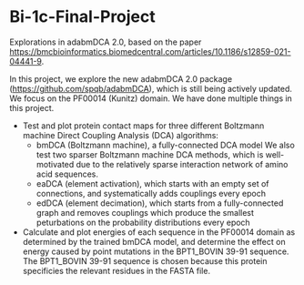 # Bi-1c-Final-Project
Explorations in adabmDCA 2.0, based on the paper https://bmcbioinformatics.biomedcentral.com/articles/10.1186/s12859-021-04441-9.

In this project, we explore the new adabmDCA 2.0 package (https://github.com/spqb/adabmDCA), which is still being actively updated. We focus on the PF00014 (Kunitz) domain. We have done multiple things in this project.

- Test and plot protein contact maps for three different Boltzmann machine Direct Coupling Analysis (DCA) algorithms:
  - bmDCA (Boltzmann machine), a fully-connected DCA model
  We also test two sparser Boltzmann machine DCA methods, which is well-motivated due to the relatively sparse interaction network of amino acid sequences.
  - eaDCA (element activation), which starts with an empty set of connections, and systematically adds couplings every epoch
  - edDCA (element decimation), which starts from a fully-connected graph and removes couplings which produce the smallest peturbations on the probability distributions every epoch
- Calculate and plot energies of each sequence in the PF00014 domain as determined by the trained bmDCA model, and determine the effect on energy caused by point mutations in the BPT1_BOVIN 39-91 sequence. The BPT1_BOVIN 39-91 sequence is chosen because this protein specificies the relevant residues in the FASTA file.
